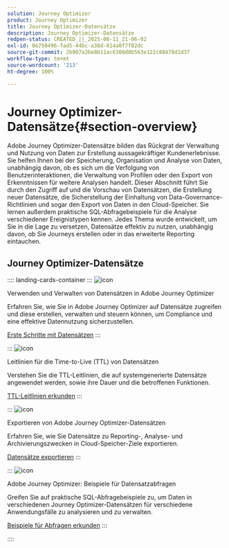 ```yaml
---
solution: Journey Optimizer
product: Journey Optimizer
title: Journey Optimizer-Datensätze
description: Journey Optimizer-Datensätze
redpen-status: CREATED_||_2025-08-11_21-06-02
exl-id: 0e750496-fad5-44bc-a38d-014a0f7f82dc
source-git-commit: 2b907a3be8b11ac6308d0b563e122c88478d1d37
workflow-type: tm+mt
source-wordcount: '213'
ht-degree: 100%

---
```


# Journey Optimizer-Datensätze{#section-overview}

Adobe Journey Optimizer-Datensätze bilden das Rückgrat der Verwaltung und Nutzung von Daten zur Erstellung aussagekräftiger Kundenerlebnisse. Sie helfen Ihnen bei der Speicherung, Organisation und Analyse von Daten, unabhängig davon, ob es sich um die Verfolgung von Benutzerinteraktionen, die Verwaltung von Profilen oder den Export von Erkenntnissen für weitere Analysen handelt. Dieser Abschnitt führt Sie durch den Zugriff auf und die Vorschau von Datensätzen, die Erstellung neuer Datensätze, die Sicherstellung der Einhaltung von Data-Governance-Richtlinien und sogar den Export von Daten in den Cloud-Speicher. Sie lernen außerdem praktische SQL-Abfragebeispiele für die Analyse verschiedener Ereignistypen kennen. Jedes Thema wurde entwickelt, um Sie in die Lage zu versetzen, Datensätze effektiv zu nutzen, unabhängig davon, ob Sie Journeys erstellen oder in das erweiterte Reporting eintauchen.

## Journey Optimizer-Datensätze

:::: landing-cards-container
:::
![icon](https://cdn.experienceleague.adobe.com/icons/circle-play.svg?lang=de)

Verwenden und Verwalten von Datensätzen in Adobe Journey Optimizer

Erfahren Sie, wie Sie in Adobe Journey Optimizer auf Datensätze zugreifen und diese erstellen, verwalten und steuern können, um Compliance und eine effektive Datennutzung sicherzustellen.

[Erste Schritte mit Datensätzen](../using/data/get-started-datasets.md)
:::

:::
![icon](https://cdn.experienceleague.adobe.com/icons/shield-halved.svg?lang=de)

Leitlinien für die Time-to-Live (TTL) von Datensätzen

Verstehen Sie die TTL-Leitlinien, die auf systemgenerierte Datensätze angewendet werden, sowie ihre Dauer und die betroffenen Funktionen.

[TTL-Leitlinien erkunden](../using/data/datasets-ttl.md)
:::

:::
![icon](https://cdn.experienceleague.adobe.com/icons/list-check.svg?lang=de)

Exportieren von Adobe Journey Optimizer-Datensätzen

Erfahren Sie, wie Sie Datensätze zu Reporting-, Analyse- und Archivierungszwecken in Cloud-Speicher-Ziele exportieren.

[Datensätze exportieren](../using/data/export-datasets.md)
:::

:::
![icon](https://cdn.experienceleague.adobe.com/icons/code-branch.svg?lang=de)

Adobe Journey Optimizer: Beispiele für Datensatzabfragen

Greifen Sie auf praktische SQL-Abfragebeispiele zu, um Daten in verschiedenen Journey Optimizer-Datensätzen für verschiedene Anwendungsfälle zu analysieren und zu verwalten.

[Beispiele für Abfragen erkunden](../using/data/datasets-query-examples.md)
:::

::::
